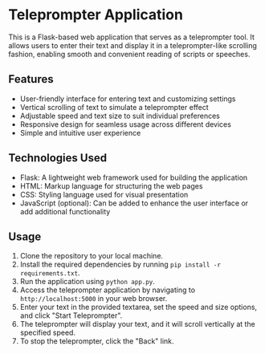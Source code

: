 # Teleprompter Application

This is a Flask-based web application that serves as a teleprompter tool. It allows users to enter their text and display it in a teleprompter-like scrolling fashion, enabling smooth and convenient reading of scripts or speeches.

## Features

- User-friendly interface for entering text and customizing settings
- Vertical scrolling of text to simulate a teleprompter effect
- Adjustable speed and text size to suit individual preferences
- Responsive design for seamless usage across different devices
- Simple and intuitive user experience

## Technologies Used

- Flask: A lightweight web framework used for building the application
- HTML: Markup language for structuring the web pages
- CSS: Styling language used for visual presentation
- JavaScript (optional): Can be added to enhance the user interface or add additional functionality

## Usage

1. Clone the repository to your local machine.
2. Install the required dependencies by running `pip install -r requirements.txt`.
3. Run the application using `python app.py`.
4. Access the teleprompter application by navigating to `http://localhost:5000` in your web browser.
5. Enter your text in the provided textarea, set the speed and size options, and click "Start Teleprompter".
6. The teleprompter will display your text, and it will scroll vertically at the specified speed.
7. To stop the teleprompter, click the "Back" link.
